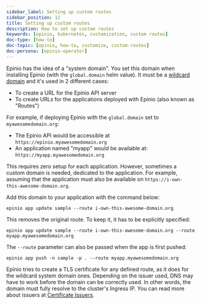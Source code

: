 ```yaml
---
sidebar_label: Setting up custom routes
sidebar_position: 12
title: Setting up custom routes
description: How to set up custom routes
keywords: [epinio, kubernetes, customization, custom routes]
doc-type: [how-to]
doc-topic: [epinio, how-to, customize, custom-routes]
doc-persona: [epinio-operator]
---
```


Epinio has the idea of a "system domain".
You set this domain when installing Epinio (with the `global.domain` helm value).
It must be a [wildcard domain](https://en.wikipedia.org/wiki/Wildcard_DNS_record) and it's used in 2 different cases:

- To create a URL for the Epinio API server
- To create URLs for the applications deployed with Epinio (also known as "Routes")

For example, if deploying Epinio with the `global.domain` set to `myawesomedomain.org`:

- The Epinio API would be accessible at `https://epinio.myawesomedomain.org`
- An application named "myapp" would be available at: `https://myapp.myawesomedomain.org`

This requires zero setup for each application.
However, sometimes a custom domain is needed, dedicated to the application.
For example, assuming that the application must also be available on `https://i-own-this-awesome-domain.org`.

Add this domain to your application with the command below:

```console
epinio app update sample --route i-own-this-awesome-domain.org
```

This removes the original route. To keep it, it has to be explicitly specified:

```console
epinio app update sample --route i-own-this-awesome-domain.org --route myapp.myawesomedomain.org
```

The `--route` parameter can also be passed when the app is first pushed:

```console
epinio app push -n sample -p . --route myapp.myawesomedomain.org
```

Epinio tries to create a TLS certificate for any defined route, as it does for the wildcard system domain ones.
Depending on the issuer used, DNS may have to work before the domain can be correctly used.
In other words, the domain must fully resolve to the cluster's Ingress IP.
You can read more about issuers at [Certificate Issuers](../other/certificate_issuers.md).
